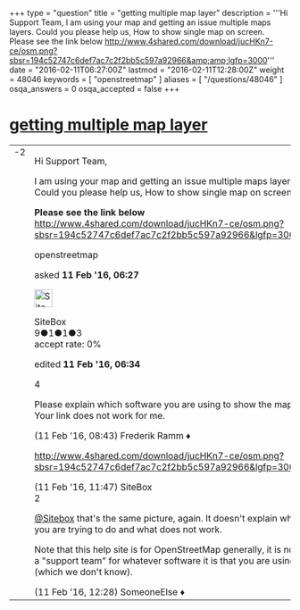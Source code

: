 +++
type = "question"
title = "getting multiple map layer"
description = '''Hi Support Team, I am using your map and getting an issue multiple maps layers. Could you please help us, How to show single map on screen. Please see the link below http://www.4shared.com/download/jucHKn7-ce/osm.png?sbsr=194c52747c6def7ac7c2f2bb5c597a92966&amp;amp;lgfp=3000'''
date = "2016-02-11T06:27:00Z"
lastmod = "2016-02-11T12:28:00Z"
weight = 48046
keywords = [ "openstreetmap" ]
aliases = [ "/questions/48046" ]
osqa_answers = 0
osqa_accepted = false
+++

<div class="headNormal">

# [getting multiple map layer](/questions/48046/getting-multiple-map-layer)

</div>

<div id="main-body">

<div id="askform">

<table id="question-table" style="width:100%;">
<colgroup>
<col style="width: 50%" />
<col style="width: 50%" />
</colgroup>
<tbody>
<tr>
<td style="width: 30px; vertical-align: top"><div class="vote-buttons">
<span id="post-48046-upvote" class="ajax-command post-vote up" rel="nofollow" title="I like this post (click again to cancel)"> </span>
<div id="post-48046-score" class="post-score" title="current number of votes">
-2
</div>
<span id="post-48046-downvote" class="ajax-command post-vote down" rel="nofollow" title="I dont like this post (click again to cancel)"> </span> <span id="favorite-mark" class="ajax-command favorite-mark" rel="nofollow" title="mark/unmark this question as favorite (click again to cancel)"> </span>
<div id="favorite-count" class="favorite-count">
&#10;</div>
</div></td>
<td><div id="item-right">
<div class="question-body">
<p>Hi Support Team,</p>
<p>I am using your map and getting an issue multiple maps layers. Could you please help us, How to show single map on screen.</p>
<p><strong>Please see the link below</strong> <a href="http://www.4shared.com/download/jucHKn7-ce/osm.png?sbsr=194c52747c6def7ac7c2f2bb5c597a92966&amp;lgfp=3000">http://www.4shared.com/download/jucHKn7-ce/osm.png?sbsr=194c52747c6def7ac7c2f2bb5c597a92966&amp;lgfp=3000</a></p>
</div>
<div id="question-tags" class="tags-container tags">
<span class="post-tag tag-link-openstreetmap" rel="tag" title="see questions tagged &#39;openstreetmap&#39;">openstreetmap</span>
</div>
<div id="question-controls" class="post-controls">
&#10;</div>
<div class="post-update-info-container">
<div class="post-update-info post-update-info-user">
<p>asked <strong>11 Feb '16, 06:27</strong></p>
<img src="https://secure.gravatar.com/avatar/afc0f29f0c51860268bb37cda8eff32b?s=32&amp;d=identicon&amp;r=g" class="gravatar" width="32" height="32" alt="SiteBox&#39;s gravatar image" />
<p><span>SiteBox</span><br />
<span class="score" title="9 reputation points">9</span><span title="1 badges"><span class="badge1">●</span><span class="badgecount">1</span></span><span title="1 badges"><span class="silver">●</span><span class="badgecount">1</span></span><span title="3 badges"><span class="bronze">●</span><span class="badgecount">3</span></span><br />
<span class="accept_rate" title="Rate of the user&#39;s accepted answers">accept rate:</span> <span title="SiteBox has no accepted answers">0%</span></p>
</div>
<div class="post-update-info post-update-info-edited">
<p><span> edited <strong>11 Feb '16, 06:34</strong> </span></p>
</div>
</div>
<div id="comments-container-48046" class="comments-container">
<span id="48049"></span>
<div id="comment-48049" class="comment">
<div id="post-48049-score" class="comment-score">
4
</div>
<div class="comment-text">
<p>Please explain which software you are using to show the map. Your link does not work for me.</p>
</div>
<div id="comment-48049-info" class="comment-info">
<span class="comment-age">(11 Feb '16, 08:43)</span> <span class="comment-user userinfo">Frederik Ramm ♦</span>
</div>
</div>
<span id="48051"></span>
<div id="comment-48051" class="comment">
<div id="post-48051-score" class="comment-score">
&#10;</div>
<div class="comment-text">
<p><a href="http://www.4shared.com/download/jucHKn7-ce/osm.png?sbsr=194c52747c6def7ac7c2f2bb5c597a92966&amp;lgfp=3000">http://www.4shared.com/download/jucHKn7-ce/osm.png?sbsr=194c52747c6def7ac7c2f2bb5c597a92966&amp;lgfp=3000</a></p>
</div>
<div id="comment-48051-info" class="comment-info">
<span class="comment-age">(11 Feb '16, 11:47)</span> <span class="comment-user userinfo">SiteBox</span>
</div>
</div>
<span id="48053"></span>
<div id="comment-48053" class="comment">
<div id="post-48053-score" class="comment-score">
2
</div>
<div class="comment-text">
<p><a href="http://help.openstreetmap.org/users/11965/sitebox">@Sitebox</a> that's the same picture, again. It doesn't explain what you are trying to do and what does not work.</p>
<p>Note that this help site is for OpenStreetMap generally, it is not a "support team" for whatever software it is that you are using (which we don't know).</p>
</div>
<div id="comment-48053-info" class="comment-info">
<span class="comment-age">(11 Feb '16, 12:28)</span> <span class="comment-user userinfo">SomeoneElse ♦</span>
</div>
</div>
</div>
<div id="comment-tools-48046" class="comment-tools">
&#10;</div>
<div class="clear">
&#10;</div>
<div id="comment-48046-form-container" class="comment-form-container">
&#10;</div>
<div class="clear">
&#10;</div>
</div></td>
</tr>
</tbody>
</table>

</div>

</div>

